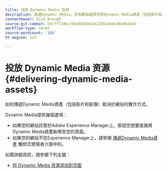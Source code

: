 ```yaml
---
title: 投放 Dynamic Media 资源
description: 透過Dynamic Media，您有數個選項可將Dynamic Media資產（包括影片和影像）傳送至您的網站。
contentOwner: Rick Brough
source-git-commit: b37ff72dbcf85e5558eb3421b5168dc48e063b47
workflow-type: tm+mt
source-wordcount: '108'
ht-degree: 12%

---
```



# 投放 Dynamic Media 资源{#delivering-dynamic-media-assets}

如何傳遞Dynamic Media資產（包括影片和影像）取決於網站的實作方式。

Dynamic Media提供幾個選項：

* 如果您的網站託管於Adobe Experience Manager上，那麼您想要直接將Dynamic Media資產新增至您的頁面。
* 如果您的網站不在Experience Manager上，請參閱 [傳遞Dynamic Media資產](/help/assets/dynamic-media/delivering-dynamic-media-assets.md) 觸控式使用者介面中的。

如需詳細資訊，請參閱下列主題：

* [将 Dynamic Media 资源添加到页面](/help/assets/dynamic-media/adding-dynamic-media-assets-to-pages.md)

